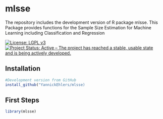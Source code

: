 # mlsse
The repository includes the development version of R package mlsse. This Package provides functions for the Sample Size Estimation for Machine Learning including Classification and Regression

[![License: LGPL v3](https://img.shields.io/badge/License-LGPL%20v3-blue.svg)](https://www.gnu.org/licenses/lgpl-3.0)
[![Project Status: Active – The project has reached a stable, usable state and is being actively developed.](https://www.repostatus.org/badges/latest/active.svg)](https://www.repostatus.org/#active)

## Installation
```r
#Development version from GitHub
install_github("YannickEhlers/mlsse)
```
## First Steps
```r
library(mlsse)
```

